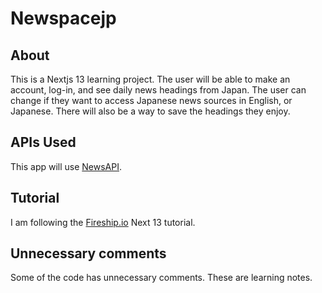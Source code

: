 # Newspacejp

## About

This is a Nextjs 13 learning project. The user will be able to make an account, log-in, and see daily news headings from Japan. The user can change if they want to access Japanese news sources in English, or Japanese. There will also be a way to save the headings they enjoy.

## APIs Used

This app will use [NewsAPI](https://newsapi.org).

## Tutorial

I am following the [Fireship.io](fireship.io) Next 13 tutorial.

## Unnecessary comments

Some of the code has unnecessary comments. These are learning notes. 
